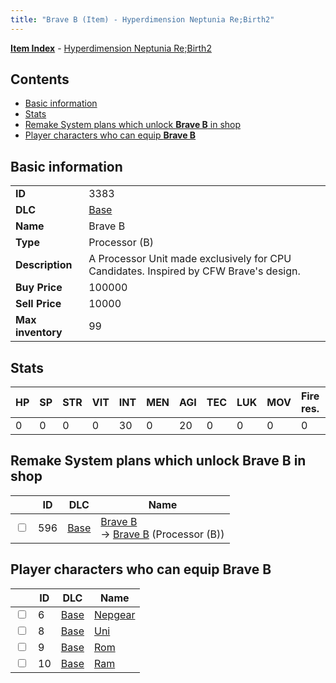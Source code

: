 ```yaml
---
title: "Brave B (Item) - Hyperdimension Neptunia Re;Birth2"
---
```


[**Item Index**](/neptunia/rb2/item/index.html) - [Hyperdimension Neptunia Re;Birth2](/neptunia/rb2)

## Contents

- [Basic information](#basic-information)
- [Stats](#stats)
- [Remake System plans which unlock **Brave B** in shop](#remake-system-plans-which-unlock-brave-b-in-shop)
- [Player characters who can equip **Brave B**](#player-characters-who-can-equip-brave-b)

## Basic information

|   |   |
| -- | -- |
| **ID** | 3383 |
| **DLC** | [Base](/neptunia/rb2/dlc/0-base.html) |
| **Name** | Brave B |
| **Type** | Processor (B) |
| **Description** | A Processor Unit made exclusively for CPU Candidates. Inspired by CFW Brave's design. |
| **Buy Price** | 100000 |
| **Sell Price** | 10000 |
| **Max inventory** | 99 |

## Stats

| HP | SP | STR | VIT | INT | MEN | AGI | TEC | LUK | MOV | Fire res. | Ice res. | Wind res. | Lightning res. |
| -- | -- | --- | --- | --- | --- | --- | --- | --- | --- | --------- | -------- | --------- | -------------- |
| 0 | 0 | 0 | 0 | 30 | 0 | 20 | 0 | 0 | 0 | 0 | 0 | 0 | 0 |

## Remake System plans which unlock **Brave B** in shop

|    | ID | DLC | Name |
| -- | -- | --- | ---- |
| <input type="checkbox" id="rb2-remake-0-596" class="trackbox" /> | 596 | [Base](/neptunia/rb2/dlc/0-base.html) | [Brave B](/neptunia/rb2/remake/0-596-brave-b.html)<br />→ [Brave B](/neptunia/rb2/item/0-3383-brave-b.html) (Processor (B)) |

## Player characters who can equip **Brave B**

|    | ID | DLC | Name |
| -- | -- | --- | ---- |
| <input type="checkbox" id="rb2-player-0-6" class="trackbox" /> | 6 | [Base](/neptunia/rb2/dlc/0-base.html) | [Nepgear](/neptunia/rb2/player/0-6-nepgear.html) |
| <input type="checkbox" id="rb2-player-0-8" class="trackbox" /> | 8 | [Base](/neptunia/rb2/dlc/0-base.html) | [Uni](/neptunia/rb2/player/0-8-uni.html) |
| <input type="checkbox" id="rb2-player-0-9" class="trackbox" /> | 9 | [Base](/neptunia/rb2/dlc/0-base.html) | [Rom](/neptunia/rb2/player/0-9-rom.html) |
| <input type="checkbox" id="rb2-player-0-10" class="trackbox" /> | 10 | [Base](/neptunia/rb2/dlc/0-base.html) | [Ram](/neptunia/rb2/player/0-10-ram.html) |